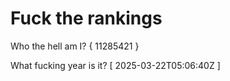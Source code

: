 # Fuck the rankings

Who the hell am I?
{ 11285421 }

What fucking year is it?
[ 2025-03-22T05:06:40Z ]
